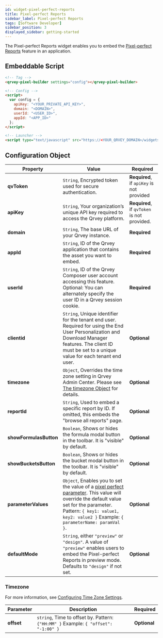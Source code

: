 ```yaml
---
id: widget-pixel-perfect-reports
title: Pixel-perfect Reports
sidebar_label: Pixel-perfect Reports
tags: [Software Developer]
sidebar_position: 3
displayed_sidebar: getting-started
---
```


The Pixel-perfect Reports widget enables you to embed the [Pixel-perfect Reports](../../../composer/10-Pixel-Perfect%20Reports/intro-to-pixel-perfect-reports.md) feature in an application.

## Embeddable Script

```html
<!-- Tag -->
<qrvey-pixel-builder settings="config"></qrvey-pixel-builder>

<!-- Config -->
<script>
  var config = {
    apiKey: "<YOUR_PRIVATE_API_KEY>",
    domain: "<DOMAIN>",
    userId: "<USER_ID>",
    appId: "<APP_ID>"
  };
</script>

<!-- Launcher -->
<script type="text/javascript" src="https://<YOUR_QRVEY_DOMAIN>/widgets-launcher/app.js?2024-07-15T17:26:30.135Z"></script>
```

## Configuration Object

| **Property** | **Value** | **Required** |
| --- | --- | --- |
| **qvToken** | `String`, Encrypted token used for secure authentication. | **Required**, if `apiKey` is not provided |
| **apiKey** | `String`, Your organization’s unique API key required to access the Qrvey platform. | **Required**, if `qvToken` is not provided. |
| **domain** | `String`, The base URL of your Qrvey instance. | **Required** | 
| **appId** | `String`, ID of the Qrvey application that contains the asset you want to embed.| **Required** |
| **userId** | `String`, ID of the Qrvey Composer user account accessing this feature. Optional: You can alternately specify the user ID in a Qrvey session cookie. | **Required**  |
| **clientid** | `String`, Unique identifier for the tenant end user. Required for using the End User Personalization and Download Manager features. The client ID must be set to a unique value for each tenant end user. | **Optional** |
| **timezone** | `Object`, Overrides the time zone setting in Qrvey Admin Center. Please see [The timezone Object](#the-timezone-object) for details.  | **Optional** |
| **reportId** | `String`, Used to embed a specific report by ID. If omitted, this embeds the "browse all reports" page. | **Optional** |
| **showFormulasButton** | `Boolean`, Shows or hides the formula modal button in the toolbar. It is "visible" by default. | **Optional** |
| **showBucketsButton** | `Boolean`, Shows or hides the bucket modal button in the toolbar. It is "visible" by default. | **Optional** |
| **parameterValues** | `Object`, Enables you to set the value of a [pixel perfect parameter](../../../composer/10-Pixel-Perfect%20Reports/intro-to-pixel-perfect-reports.md). This value will override the default value set for the parameter. Pattern: `{ key1: value1, key2: value2 }` Example: `{ parameterName: paramVal }`. | **Optional** |
| **defaultMode** | `String`, either `"preview"` or `"design"`. A value of `"preview"` enables users to embed the Pixel-perfect Reports in preview mode. Defaults to `"design"` if not set.  | **Optional** |

### Timezone

For more information, see [Configuring Time Zone Settings](../../timezone-support.md).

| **Parameter** | **Description** | **Required** |
| --- | --- | --- |
| **offset** | `string`, Time to offset by. Pattern: `{"HH:MM" }` Example: `{ "offset": "-1:00" }`   | **Optional** | 
